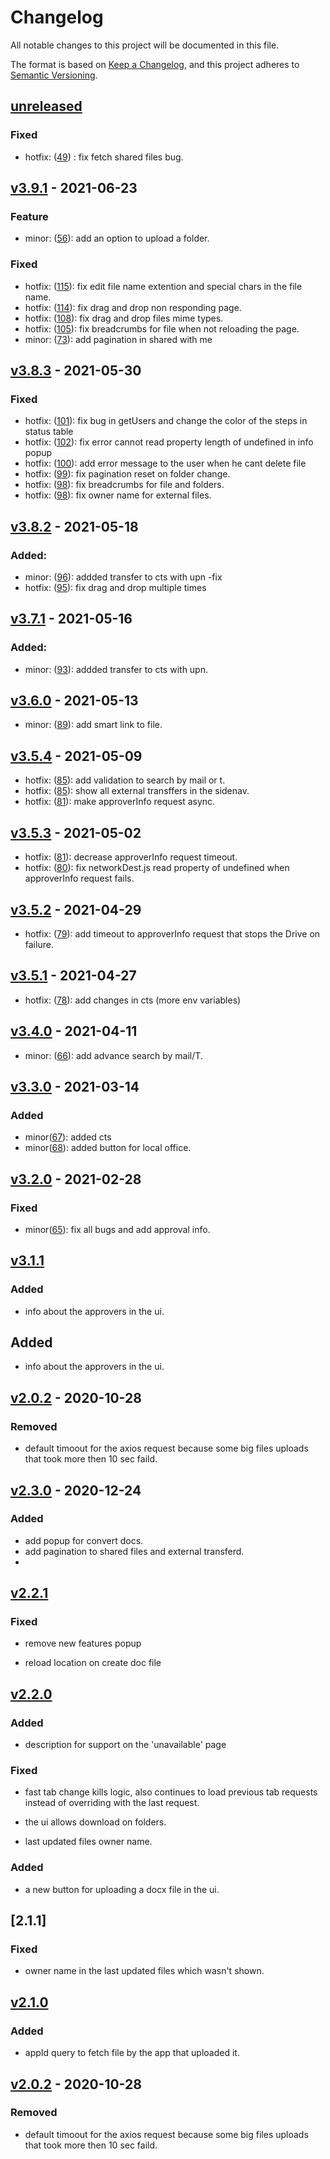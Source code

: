 # Changelog

All notable changes to this project will be documented in this file.

The format is based on [Keep a Changelog](https://keepachangelog.com/en/1.0.0/),
and this project adheres to [Semantic Versioning](https://semver.org/spec/v2.0.0.html).

## [unreleased]

### Fixed

- hotfix: ([49](https://github.com/meateam/drive-ui/pull/49/)) : fix fetch shared files bug.

## [v3.9.1] - 2021-06-23
 
### Feature

- minor: ([56](https://github.com/meateam/drive-ui/pull/56)): add an option to upload a folder.

### Fixed

- hotfix: ([115](https://github.com/meateam/drive-ui/pull/115)): fix edit file name extention and special chars in the file name.
- hotfix: ([114](https://github.com/meateam/drive-ui/pull/114)): fix drag and drop non responding page.
- hotfix: ([108](https://github.com/meateam/drive-ui/pull/108)): fix drag and drop files mime types.
- hotfix: ([105](https://github.com/meateam/drive-ui/pull/105)): fix breadcrumbs for file when not reloading the page.
- minor: ([73](https://github.com/meateam/drive-ui/pull/73)): add pagination in shared with me

## [v3.8.3] - 2021-05-30

### Fixed

- hotfix: ([101](https://github.com/meateam/drive-ui/pull/101)): fix bug in getUsers and change the color of the steps in status table
- hotfix: ([102](https://github.com/meateam/drive-ui/pull/102)): fix error cannot read property length of undefined in info popup
- hotfix: ([100](https://github.com/meateam/drive-ui/pull/100)): add error message to the user when he cant delete file
- hotfix: ([99](https://github.com/meateam/drive-ui/pull/99)): fix pagination reset on folder change.
- hotfix: ([98](https://github.com/meateam/drive-ui/pull/98)): fix breadcrumbs for file and folders.
- hotfix: ([98](https://github.com/meateam/drive-ui/pull/98)): fix owner name for external files.

## [v3.8.2] - 2021-05-18

### Added:

- minor: ([96](https://github.com/meateam/drive-ui/pull/96)): addded transfer to cts with upn -fix
- hotfix: ([95](https://github.com/meateam/drive-ui/pull/95)): fix drag and drop multiple times

## [v3.7.1] - 2021-05-16

### Added:

- minor: ([93](https://github.com/meateam/drive-ui/pull/93)): addded transfer to cts with upn.

## [v3.6.0] - 2021-05-13

- minor: ([89](https://github.com/meateam/drive-ui/pull/89)): add smart link to file.

## [v3.5.4] - 2021-05-09

- hotfix: ([85](https://github.com/meateam/drive-ui/pull/85)): add validation to search by mail or t.
- hotfix: ([85](https://github.com/meateam/drive-ui/pull/85)): show all external transffers in the sidenav.
- hotfix: ([81](https://github.com/meateam/drive-ui/pull/81)): make approverInfo request async.

## [v3.5.3] - 2021-05-02

- hotfix: ([81](https://github.com/meateam/drive-ui/pull/81)): decrease approverInfo request timeout.
- hotfix: ([80](https://github.com/meateam/drive-ui/pull/80)): fix networkDest.js read property of undefined when approverInfo request fails.

## [v3.5.2] - 2021-04-29

- hotfix: ([79](https://github.com/meateam/drive-ui/pull/79)): add timeout to approverInfo request that stops the Drive on failure.

## [v3.5.1] - 2021-04-27

- hotfix: ([78](https://github.com/meateam/drive-ui/pull/78)): add changes in cts (more env variables)

## [v3.4.0] - 2021-04-11

- minor: ([66](https://github.com/meateam/api-gateway/pull/66)): add advance search by mail/T.

## [v3.3.0] - 2021-03-14

### Added

- minor([67](https://github.com/meateam/drive-ui/pull/67)): added cts
- minor([68](https://github.com/meateam/drive-ui/pull/68)): added button for local office.

## [v3.2.0] - 2021-02-28

### Fixed

- minor([65](https://github.com/meateam/drive-ui/pull/65)): fix all bugs and add approval info.

## [v3.1.1]

### Added

- info about the approvers in the ui.

## Added

- info about the approvers in the ui.

## [v2.0.2] - 2020-10-28

### Removed

- default timoout for the axios request because some big files uploads that took more then 10 sec faild.

## [v2.3.0] - 2020-12-24

### Added

- add popup for convert docs.
- add pagination to shared files and external transferd.
-

## [v2.2.1]

### Fixed

- remove new features popup

- reload location on create doc file

## [v2.2.0]

### Added

- description for support on the 'unavailable' page

### Fixed

- fast tab change kills logic, also continues to load previous tab requests instead of overriding with the last request.

- the ui allows download on folders.

- last updated files owner name.

### Added

- a new button for uploading a docx file in the ui.

## [2.1.1]

### Fixed

- owner name in the last updated files which wasn't shown.

## [v2.1.0]

### Added

- appId query to fetch file by the app that uploaded it.

## [v2.0.2] - 2020-10-28

### Removed

- default timoout for the axios request because some big files uploads that took more then 10 sec faild.

[unreleased]: https://github.com/meateam/api-gateway/compare/master...develop
[v3.9.1]: https://github.com/meateam/api-gateway/compare/v3.8.3...v3.9.1
[v3.8.3]: https://github.com/meateam/api-gateway/compare/v3.8.2...v3.8.3
[v3.8.2]: https://github.com/meateam/api-gateway/compare/v3.7.1...v3.8.2
[v3.7.1]: https://github.com/meateam/api-gateway/compare/v3.6.0...v3.7.1
[v3.6.0]: https://github.com/meateam/api-gateway/compare/v3.5.4...v3.6.0
[v3.5.4]: https://github.com/meateam/api-gateway/compare/v3.5.3...v3.5.4
[v3.5.3]: https://github.com/meateam/api-gateway/compare/v3.5.2...v3.5.3
[v3.5.2]: https://github.com/meateam/api-gateway/compare/v3.5.1...v3.5.2
[v3.5.1]: https://github.com/meateam/api-gateway/compare/v3.4.0...v3.5.1
[v3.4.0]: https://github.com/meateam/api-gateway/compare/v3.3.0...v3.4.0
[v3.3.0]: https://github.com/meateam/api-gateway/compare/v3.2.0...v3.3.0
[v3.2.0]: https://github.com/meateam/api-gateway/compare/v3.1.1...v3.2.0
[v3.1.1]: https://github.com/meateam/api-gateway/compare/v2.3.0...v3.1.1
[v2.3.0]: https://github.com/meateam/api-gateway/compare/v2.2.1...v2.3.0
[v2.2.1]: https://github.com/meateam/api-gateway/compare/v2.2.0...v2.2.1
[v2.2.0]: https://github.com/meateam/api-gateway/compare/v2.1.1...v2.2.0
[v2.1.1]: https://github.com/meateam/api-gateway/compare/v2.1.0...v2.1.1
[v2.1.0]: https://github.com/meateam/api-gateway/compare/v2.0.2...v2.1.0
[v2.0.2]: https://github.com/meateam/api-gateway/compare/develop...v2.0.2

